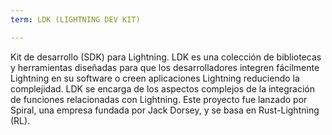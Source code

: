 ```yaml
---
term: LDK (LIGHTNING DEV KIT)

---
```

Kit de desarrollo (SDK) para Lightning. LDK es una colección de bibliotecas y herramientas diseñadas para que los desarrolladores integren fácilmente Lightning en su software o creen aplicaciones Lightning reduciendo la complejidad. LDK se encarga de los aspectos complejos de la integración de funciones relacionadas con Lightning. Este proyecto fue lanzado por Spiral, una empresa fundada por Jack Dorsey, y se basa en Rust-Lightning (RL).